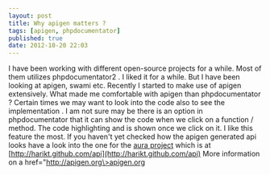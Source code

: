 ```yaml
---
layout: post
title: Why apigen matters ?
tags: [apigen, phpdocumentator]
published: true
date: 2012-10-20 22:03
---
```

I have been working with different open-source projects for a while. Most of them utilizes phpdocumentator2 . I liked it for a while. But I have been looking at apigen, swami etc. Recently I started to make use of apigen extensively. What made me comfortable with apigen than phpdocumentator ? Certain times we may want to look into the code also to see the implementation . I am not sure may be there is an option in phpdocumentator that it can show the code when we click on a function / method. The code highlighting and is shown once we click on it. I like this feature the most. If you haven't yet checked how the apigen generated api looks have a look into the one for the [aura project](https://github.com/auraphp) which is at [http://harikt.github.com/api](http://harikt.github.com/api) More information on a href="http://apigen.org\>apigen.org  
